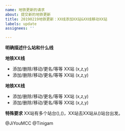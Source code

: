 ```yaml
---
name: 地铁更新的请求
about: 提交新的地铁更新
title: 20190219地铁更新：XX线添加XX站&XX线移动XX站
labels: update
assignees: ''

---
```


**明确描述什么站和什么线**

**地铁XX线**
- 添加/删除/移动/更名/等等 XX站 (x,z,y)
- 添加/删除/移动/更名/等等 XX站 (x,z,y)

**地铁XX线**
- 添加/删除/移动/更名/等等 XX站 (x,z,y)
- 添加/删除/移动/更名/等等 XX站 (x,z,y)


**特殊要求**
XX站有多个站台(),()，XX站去XX站从()站台出发。

@JiYouMCC @Tinigam

